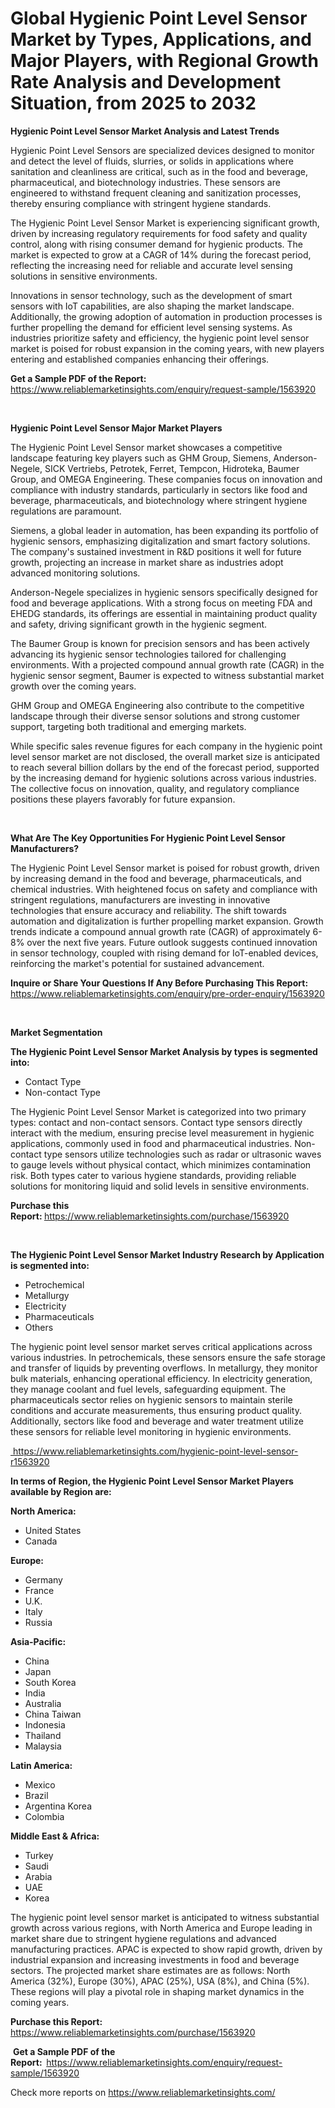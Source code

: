 <p><h1>Global Hygienic Point Level Sensor Market by Types, Applications, and Major Players, with Regional Growth Rate Analysis and Development Situation, from 2025 to 2032</h1></p><p><strong>Hygienic Point Level Sensor Market Analysis and Latest Trends</strong></p>
<p><p>Hygienic Point Level Sensors are specialized devices designed to monitor and detect the level of fluids, slurries, or solids in applications where sanitation and cleanliness are critical, such as in the food and beverage, pharmaceutical, and biotechnology industries. These sensors are engineered to withstand frequent cleaning and sanitization processes, thereby ensuring compliance with stringent hygiene standards.</p><p>The Hygienic Point Level Sensor Market is experiencing significant growth, driven by increasing regulatory requirements for food safety and quality control, along with rising consumer demand for hygienic products. The market is expected to grow at a CAGR of 14% during the forecast period, reflecting the increasing need for reliable and accurate level sensing solutions in sensitive environments. </p><p>Innovations in sensor technology, such as the development of smart sensors with IoT capabilities, are also shaping the market landscape. Additionally, the growing adoption of automation in production processes is further propelling the demand for efficient level sensing systems. As industries prioritize safety and efficiency, the hygienic point level sensor market is poised for robust expansion in the coming years, with new players entering and established companies enhancing their offerings.</p></p>
<p><strong>Get a Sample PDF of the Report:&nbsp;</strong> <a href="https://www.reliablemarketinsights.com/enquiry/request-sample/1563920?utm_campaign=3579&utm_medium=2&utm_source=Github&utm_content=ia&utm_term=06042025&utm_id=hygienic-point-level-sensor">https://www.reliablemarketinsights.com/enquiry/request-sample/1563920</a></p>
<p>&nbsp;</p>
<p><strong>Hygienic Point Level Sensor Major Market Players</strong></p>
<p><p>The Hygienic Point Level Sensor market showcases a competitive landscape featuring key players such as GHM Group, Siemens, Anderson-Negele, SICK Vertriebs, Petrotek, Ferret, Tempcon, Hidroteka, Baumer Group, and OMEGA Engineering. These companies focus on innovation and compliance with industry standards, particularly in sectors like food and beverage, pharmaceuticals, and biotechnology where stringent hygiene regulations are paramount.</p><p>Siemens, a global leader in automation, has been expanding its portfolio of hygienic sensors, emphasizing digitalization and smart factory solutions. The company's sustained investment in R&D positions it well for future growth, projecting an increase in market share as industries adopt advanced monitoring solutions.</p><p>Anderson-Negele specializes in hygienic sensors specifically designed for food and beverage applications. With a strong focus on meeting FDA and EHEDG standards, its offerings are essential in maintaining product quality and safety, driving significant growth in the hygienic segment.</p><p>The Baumer Group is known for precision sensors and has been actively advancing its hygienic sensor technologies tailored for challenging environments. With a projected compound annual growth rate (CAGR) in the hygienic sensor segment, Baumer is expected to witness substantial market growth over the coming years.</p><p>GHM Group and OMEGA Engineering also contribute to the competitive landscape through their diverse sensor solutions and strong customer support, targeting both traditional and emerging markets.</p><p>While specific sales revenue figures for each company in the hygienic point level sensor market are not disclosed, the overall market size is anticipated to reach several billion dollars by the end of the forecast period, supported by the increasing demand for hygienic solutions across various industries. The collective focus on innovation, quality, and regulatory compliance positions these players favorably for future expansion.</p></p>
<p>&nbsp;</p>
<p><strong>What Are The Key Opportunities For Hygienic Point Level Sensor Manufacturers?</strong></p>
<p><p>The Hygienic Point Level Sensor market is poised for robust growth, driven by increasing demand in the food and beverage, pharmaceuticals, and chemical industries. With heightened focus on safety and compliance with stringent regulations, manufacturers are investing in innovative technologies that ensure accuracy and reliability. The shift towards automation and digitalization is further propelling market expansion. Growth trends indicate a compound annual growth rate (CAGR) of approximately 6-8% over the next five years. Future outlook suggests continued innovation in sensor technology, coupled with rising demand for IoT-enabled devices, reinforcing the market's potential for sustained advancement.</p></p>
<p><strong>Inquire or Share Your Questions If Any Before Purchasing This Report:</strong> <a href="https://www.reliablemarketinsights.com/enquiry/pre-order-enquiry/1563920?utm_campaign=3579&utm_medium=2&utm_source=Github&utm_content=ia&utm_term=06042025&utm_id=hygienic-point-level-sensor">https://www.reliablemarketinsights.com/enquiry/pre-order-enquiry/1563920</a></p>
<p>&nbsp;</p>
<p><strong>Market Segmentation</strong></p>
<p><strong>The Hygienic Point Level Sensor Market Analysis by types is segmented into:</strong></p>
<p><ul><li>Contact Type</li><li>Non-contact Type</li></ul></p>
<p><p>The Hygienic Point Level Sensor Market is categorized into two primary types: contact and non-contact sensors. Contact type sensors directly interact with the medium, ensuring precise level measurement in hygienic applications, commonly used in food and pharmaceutical industries. Non-contact type sensors utilize technologies such as radar or ultrasonic waves to gauge levels without physical contact, which minimizes contamination risk. Both types cater to various hygiene standards, providing reliable solutions for monitoring liquid and solid levels in sensitive environments.</p></p>
<p><strong>Purchase this Report:&nbsp;</strong><a href="https://www.reliablemarketinsights.com/purchase/1563920?utm_campaign=3579&utm_medium=2&utm_source=Github&utm_content=ia&utm_term=06042025&utm_id=hygienic-point-level-sensor">https://www.reliablemarketinsights.com/purchase/1563920</a></p>
<p>&nbsp;</p>
<p><strong>The Hygienic Point Level Sensor Market Industry Research by Application is segmented into:</strong></p>
<p><ul><li>Petrochemical</li><li>Metallurgy</li><li>Electricity</li><li>Pharmaceuticals</li><li>Others</li></ul></p>
<p><p>The hygienic point level sensor market serves critical applications across various industries. In petrochemicals, these sensors ensure the safe storage and transfer of liquids by preventing overflows. In metallurgy, they monitor bulk materials, enhancing operational efficiency. In electricity generation, they manage coolant and fuel levels, safeguarding equipment. The pharmaceuticals sector relies on hygienic sensors to maintain sterile conditions and accurate measurements, thus ensuring product quality. Additionally, sectors like food and beverage and water treatment utilize these sensors for reliable level monitoring in hygienic environments.</p></p>
<p><a href="https://www.reliablemarketinsights.com/hygienic-point-level-sensor-r1563920?utm_campaign=3579&utm_medium=2&utm_source=Github&utm_content=ia&utm_term=06042025&utm_id=hygienic-point-level-sensor">&nbsp;https://www.reliablemarketinsights.com/hygienic-point-level-sensor-r1563920</a></p>
<p><strong>In terms of Region, the Hygienic Point Level Sensor Market Players available by Region are:</strong></p>
<p>
    <p> <strong> North America: </strong>
        <ul>
            <li>United States</li>
            <li>Canada</li>
        </ul>
        </p> 
    <p> <strong> Europe: </strong>
        <ul>
            <li>Germany</li>
            <li>France</li>
            <li>U.K.</li>
            <li>Italy</li>
            <li>Russia</li>
        </ul>
        </p> 
    <p> <strong> Asia-Pacific: </strong>
        <ul>
            <li>China</li>
            <li>Japan</li>
            <li>South Korea</li>
            <li>India</li>
            <li>Australia</li>
            <li>China Taiwan</li>
            <li>Indonesia</li>
            <li>Thailand</li>
            <li>Malaysia</li>
        </ul>
        </p> 
    <p> <strong> Latin America: </strong>
        <ul>
            <li>Mexico</li>
            <li>Brazil</li>
            <li>Argentina Korea</li>
            <li>Colombia</li>
        </ul>
        </p> 
    <p> <strong> Middle East & Africa: </strong>
        <ul>
            <li>Turkey</li>
            <li>Saudi</li>
            <li>Arabia</li>
            <li>UAE</li>
            <li>Korea</li>
        </ul>
    </p>
    </p>
<p><p>The hygienic point level sensor market is anticipated to witness substantial growth across various regions, with North America and Europe leading in market share due to stringent hygiene regulations and advanced manufacturing practices. APAC is expected to show rapid growth, driven by industrial expansion and increasing investments in food and beverage sectors. The projected market share estimates are as follows: North America (32%), Europe (30%), APAC (25%), USA (8%), and China (5%). These regions will play a pivotal role in shaping market dynamics in the coming years.</p></p>
<p><strong>Purchase this Report: </strong><a href="https://www.reliablemarketinsights.com/purchase/1563920?utm_campaign=3579&utm_medium=2&utm_source=Github&utm_content=ia&utm_term=06042025&utm_id=hygienic-point-level-sensor">https://www.reliablemarketinsights.com/purchase/1563920</a></p>
<p>&nbsp;<strong>Get a Sample PDF of the Report:&nbsp;&nbsp;</strong><a href="https://www.reliablemarketinsights.com/enquiry/request-sample/1563920?utm_campaign=3579&utm_medium=2&utm_source=Github&utm_content=ia&utm_term=06042025&utm_id=hygienic-point-level-sensor">https://www.reliablemarketinsights.com/enquiry/request-sample/1563920</a></p>
<p><strong></strong></p>
<p>Check more reports on <a href="https://www.reliablemarketinsights.com/?utm_campaign=3579&utm_medium=2&utm_source=Github&utm_content=ia&utm_term=06042025&utm_id=hygienic-point-level-sensor">https://www.reliablemarketinsights.com/</a></p>